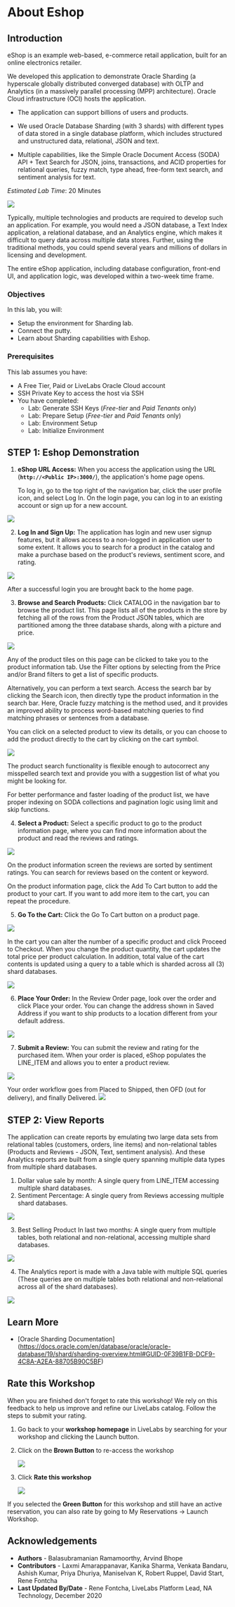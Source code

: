 # About Eshop

## Introduction   
eShop is an example web-based, e-commerce retail application, built for an online electronics retailer.

We developed this application to demonstrate Oracle Sharding (a hyperscale globally distributed converged database) with OLTP and Analytics (in a massively parallel processing (MPP) architecture). Oracle Cloud infrastructure (OCI) hosts the application.

- The application can support billions of users and products.

-  We used Oracle Database Sharding (with 3 shards) with different types of data stored in a single database platform, which includes structured and unstructured data, relational, JSON and text.
  
-  Multiple capabilities, like the Simple Oracle Document Access (SODA) API + Text Search for JSON, joins, transactions, and ACID properties for relational queries, fuzzy match, type ahead, free-form text search, and sentiment analysis for text.


*Estimated Lab Time*: 20 Minutes

![](./images/app_front.JPG " ")

Typically, multiple technologies and products are required to develop such an application. For example, you would need a JSON database, a Text Index application, a relational database, and an Analytics engine, which makes it difficult to query data across multiple data stores. Further, using the traditional methods, you could spend several years and millions of dollars in licensing and development.

The entire eShop application, including database configuration, front-end UI, and application logic, was developed within a two-week time frame.


[](youtube:CAXepxXPC7Q)

### Objectives
In this lab, you will:
* Setup the environment for Sharding lab.
* Connect the putty.
* Learn about Sharding capabilities with Eshop.

### Prerequisites
This lab assumes you have:
- A Free Tier, Paid or LiveLabs Oracle Cloud account
- SSH Private Key to access the host via SSH
- You have completed:
    - Lab: Generate SSH Keys (*Free-tier* and *Paid Tenants* only)
    - Lab: Prepare Setup (*Free-tier* and *Paid Tenants* only)
    - Lab: Environment Setup
    - Lab: Initialize Environment

## **STEP 1**: Eshop Demonstration

1. **eShop URL Access:** When you access the application using the URL  (**`http://<Public IP>:3000/`**), the application's home page opens. 
   
   To log in, go to the top right of the navigation bar, click the user profile icon, and select Log In. On the login page, you can log in to an existing account or sign up for a new account. 

  ![](./images/app1.png " ")

2. **Log In and Sign Up:** The application has login and new user signup features, but it allows access to a non-logged in application user to some extent. It allows you to search for a product in the catalog and make a purchase based on the product's reviews, sentiment score, and rating.

  ![](./images/app2.JPG " ")

  After a successful login you are brought back to the home page.

3. **Browse and Search Products:** Click CATALOG in the navigation bar to browse the product list. This page lists all of the products in the store by fetching all of the rows from the Product JSON tables, which are partitioned among the three database shards, along with a picture and price.

  ![](./images/app3.JPG " ")

  Any of the product tiles on this page can be clicked to take you to the product information tab. 
  Use the Filter options by selecting from the Price and/or Brand filters to get a list of specific products. 

   Alternatively, you can perform a text search. Access the search bar by clicking the Search icon, then directly type the product information in the search bar. Here, Oracle fuzzy matching is the method used, and it provides an improved ability to process word-based matching queries to find matching phrases or sentences from a database.

   You can click on a selected product to view its details, or you can choose to add the product directly to the cart by clicking on the cart symbol.


  ![](./images/searchproduct.JPG " ")

   The product search functionality is flexible enough to autocorrect any misspelled search text and provide you with a suggestion list of what you might be looking for.

  For better performance and faster loading of the product list, we have proper indexing on SODA collections and pagination logic using limit and skip functions.

4. **Select a Product:** Select a specific product to go to the product information page, where you can find more information about the product and read the reviews and ratings.

  ![](./images/singleproductview.JPG " ")

  On the product information screen the reviews are sorted by sentiment ratings. You can search for reviews based on the content or keyword.

  On the product information page, click the Add To Cart button to add the product to your cart. If you want to add more item to the cart, you can repeat the procedure.

5. **Go To the Cart:**  Click the Go To Cart button on a product page.

  ![](./images/0608.png " ")

  In the cart you can alter the number of a specific product and click Proceed to Checkout.
  When you change the product quantity, the cart updates the total price per product calculation. In addition, total value of the cart contents is updated using a query to a table which is sharded across all (3) shard databases.

  ![](./images/0626.png " ")

6. **Place Your Order:** In the Review Order page, look over the order and click Place your order. 
You can change the address shown in Saved Address if you want to ship products to a location different from your default address.

  ![](./images/bill.png " ")

7. **Submit a Review:** You can submit the review and rating for the purchased item. When your order is placed, eShop populates the LINE_ITEM and allows you to enter a product review.

 ![](./images/new.png " ")

  Your order workflow goes from Placed to Shipped, then OFD (out for delivery), and finally Delivered.
 ![](./images/new1.png " ")


## **STEP 2**: View Reports

The application can create reports by emulating two large data sets from relational tables (customers, orders, line items) and non-relational tables (Products and Reviews - JSON, Text, sentiment analysis). And these Analytics reports are built from a single query spanning multiple data types from multiple shard databases.

1.	Dollar value sale by month: A single query from LINE_ITEM accessing multiple shard databases.
2.	Sentiment Percentage: A single query from Reviews accessing multiple shard databases.


  ![](./images/report.png " ")

3.	Best Selling Product In last two months: A single query from multiple tables, both relational and non-relational, accessing multiple shard databases.
   
  ![](./images/report1.png " ")

4. The Analytics report is made with a Java table with multiple SQL queries (These queries are on multiple tables both relational and non-relational across all of the shard databases).

  ![](./images/report2.png " ")

## Learn More

- [Oracle Sharding Documentation] (https://docs.oracle.com/en/database/oracle/oracle-database/19/shard/sharding-overview.html#GUID-0F39B1FB-DCF9-4C8A-A2EA-88705B90C5BF)

## Rate this Workshop
When you are finished don't forget to rate this workshop!  We rely on this feedback to help us improve and refine our LiveLabs catalog.  Follow the steps to submit your rating.

1.  Go back to your **workshop homepage** in LiveLabs by searching for your workshop and clicking the Launch button.
2.  Click on the **Brown Button** to re-access the workshop  

    ![](https://raw.githubusercontent.com/oracle/learning-library/master/common/labs/cloud-login/images/workshop-homepage-2.png " ")

3.  Click **Rate this workshop**

    ![](https://raw.githubusercontent.com/oracle/learning-library/master/common/labs/cloud-login/images/rate-this-workshop.png " ")

If you selected the **Green Button** for this workshop and still have an active reservation, you can also rate by going to My Reservations -> Launch Workshop.

## Acknowledgements
* **Authors** - Balasubramanian Ramamoorthy, Arvind Bhope
* **Contributors** - Laxmi Amarappanavar, Kanika Sharma, Venkata Bandaru, Ashish Kumar, Priya Dhuriya, Maniselvan K, Robert Ruppel, David Start, Rene Fontcha
* **Last Updated By/Date** - Rene Fontcha, LiveLabs Platform Lead, NA Technology, December 2020
